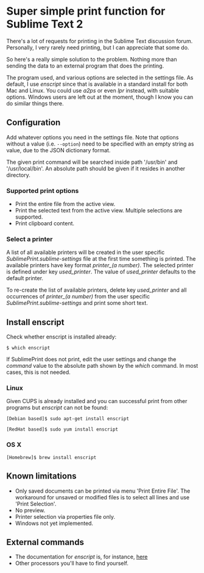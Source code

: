 # Super simple print function for Sublime Text 2

There's a lot of requests for printing in the Sublime Text discussion forum.
Personally, I very rarely need printing, but I can appreciate that some do.

So here's a really simple solution to the problem. Nothing more than sending
the data to an external program that does the printing.

The program used, and various options are selected in the settings file.
As default, I use *enscript* since that is available in a standard install
for both Mac and Linux. You could use *a2ps* or even *lpr* instead, with
suitable options. Windows users are left out at the moment, though I know
you can do similar things there.

## Configuration

Add whatever options you need in the settings file. Note that options without
a value (i.e. `--option`) need to be specified with an empty string as value,
due to the JSON dictionary format.

The given print command will be searched inside path '/usr/bin' and
'/usr/local/bin'. An absolute path should be given if it resides in another
directory.

### Supported print options

* Print the entire file from the active view.
* Print the selected text from the active view.
  Multiple selections are supported.
* Print clipboard content.

### Select a printer

A list of all available printers will be created in the user specific
*SublimePrint.sublime-settings* file at the first time something is printed.
The available printers have key format *printer_(a number)*. The selected
printer is defined under key *used_printer*. The value of *used_printer*
defaults to the default printer.

To re-create the list of available printers, delete key *used_printer* and all
occurrences of *printer_(a number)* from the user specific
*SublimePrint.sublime-settings* and print some short text.

## Install enscript

Check whether enscript is installed already:

    $ which enscript

If SublimePrint does not print, edit the user settings and change the *command*
value to the absolute path shown by the *which* command. In most cases, this is
not needed.

### Linux

Given CUPS is already installed and you can successful print from other programs
but *enscript* can not be found:

    [Debian based]$ sudo apt-get install enscript

    [RedHat based]$ sudo yum install enscript

### OS X

    [Homebrew]$ brew install enscript

## Known limitations

* Only saved documents can be printed via menu 'Print Entire File'.
  The workaround for unsaved or modified files is to select all lines and use
  'Print Selection'.
* No preview.
* Printer selection via properties file only.
* Windows not yet implemented.

## External commands

* The documentation for *enscript* is, for instance,
  [here](http://linux.die.net/man/1/enscript)
* Other processors you'll have to find yourself.
